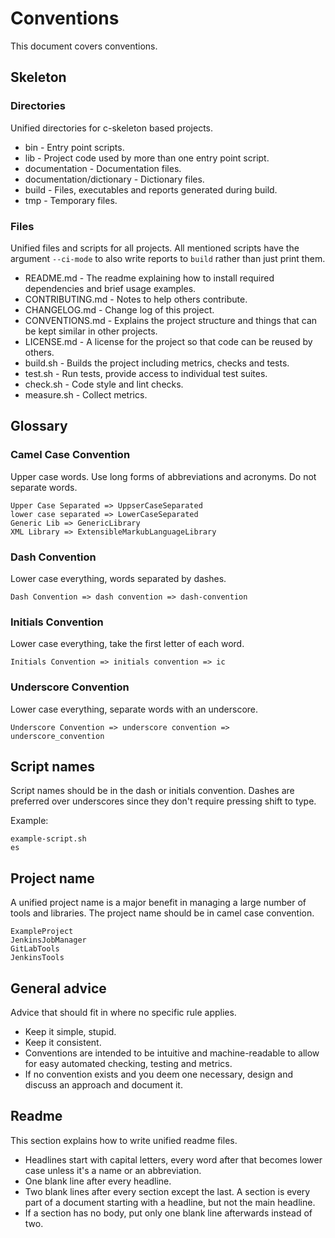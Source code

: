 # Conventions

This document covers conventions.


## Skeleton

### Directories

Unified directories for c-skeleton based projects.

* bin - Entry point scripts.
* lib - Project code used by more than one entry point script.
* documentation - Documentation files.
* documentation/dictionary - Dictionary files.
* build - Files, executables and reports generated during build.
* tmp - Temporary files.


### Files

Unified files and scripts for all projects. All mentioned scripts have the argument `--ci-mode` to also write reports to `build` rather than just print them.

* README.md - The readme explaining how to install required dependencies and brief usage examples.
* CONTRIBUTING.md - Notes to help others contribute.
* CHANGELOG.md - Change log of this project.
* CONVENTIONS.md - Explains the project structure and things that can be kept similar in other projects.
* LICENSE.md - A license for the project so that code can be reused by others.
* build.sh - Builds the project including metrics, checks and tests.
* test.sh - Run tests, provide access to individual test suites.
* check.sh - Code style and lint checks.
* measure.sh - Collect metrics.


## Glossary

### Camel Case Convention

Upper case words.
Use long forms of abbreviations and acronyms.
Do not separate words.

```
Upper Case Separated => UppserCaseSeparated
lower case separated => LowerCaseSeparated
Generic Lib => GenericLibrary
XML Library => ExtensibleMarkubLanguageLibrary
```


### Dash Convention

Lower case everything, words separated by dashes.

```
Dash Convention => dash convention => dash-convention
```


### Initials Convention

Lower case everything, take the first letter of each word.

```
Initials Convention => initials convention => ic
```


### Underscore Convention

Lower case everything, separate words with an underscore.

```
Underscore Convention => underscore convention => underscore_convention
```


## Script names

Script names should be in the dash or initials convention.
Dashes are preferred over underscores since they don't require pressing shift to type.

Example:

```
example-script.sh
es
```


## Project name

A unified project name is a major benefit in managing a large number of tools and libraries.
The project name should be in camel case convention.

```
ExampleProject
JenkinsJobManager
GitLabTools
JenkinsTools
```


## General advice

Advice that should fit in where no specific rule applies.

* Keep it simple, stupid.
* Keep it consistent.
* Conventions are intended to be intuitive and machine-readable to allow for easy automated checking, testing and metrics.
* If no convention exists and you deem one necessary, design and discuss an approach and document it.


## Readme

This section explains how to write unified readme files.

* Headlines start with capital letters, every word after that becomes lower case unless it's a name or an abbreviation.
* One blank line after every headline.
* Two blank lines after every section except the last. A section is every part of a document starting with a headline, but not the main headline.
* If a section has no body, put only one blank line afterwards instead of two.

